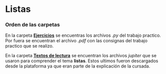 # Listas

### Orden de las carpetas

En la carpeta [**Ejercicios**](https://github.com/AIT-4/UTN-TUPaD-P1/tree/main/05.1%20Listas/Ejercicios) se encuentras los archivos *.py* del trabajo practico. Por fuera se encuentran el archivo *.pdf* con las consignas del trabajo practico que se realizo.

En la carpeta [**Textos de lectura**](https://github.com/AIT-4/UTN-TUPaD-P1/tree/main/05.1%20Listas/Textos%20de%20Lectura) se encuentran los archivos *jupiter* que se usaron para comprender el tema **listas**. Estos ultimos fueron descargados desde la plataforma ya que eran parte de la explicación de la cursada.